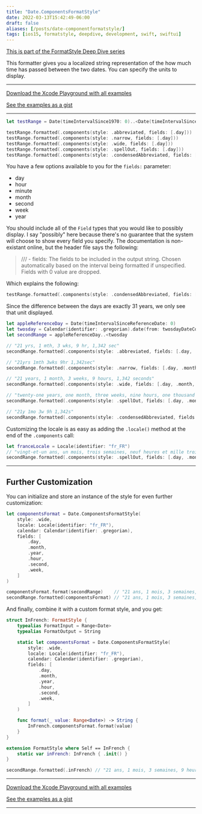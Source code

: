 ```yaml
---
title: "Date.ComponentsFormatStyle"
date: 2022-03-13T15:42:49-06:00
draft: false
aliases: [/posts/date-componentformatstyle/]
tags: [ios15, formatstyle, deepdive, development, swift, swiftui]
---
```


[This is part of the FormatStyle Deep Dive series](/posts/formatstyle-deep-dive)

This formatter gives you a localized string representation of the how much time has passed between the two dates. You can specify the units to display.

<hr>

[Download the Xcode Playground with all examples](https://github.com/brettohland/FormatStylesDeepDive/)

[See the examples as a gist](https://gist.github.com/brettohland/ac2fbd1446bc7bb64da491587b010e3c)

<hr>

```Swift
let testRange = Date(timeIntervalSince1970: 0)..<Date(timeIntervalSinceReferenceDate: 0)

testRange.formatted(.components(style: .abbreviated, fields: [.day])) 			// "11,323 days"
testRange.formatted(.components(style: .narrow, fields: [.day])) 				// "11,323days"
testRange.formatted(.components(style: .wide, fields: [.day])) 					// "11,323 days"
testRange.formatted(.components(style: .spellOut, fields: [.day])) 				// "eleven thousand three hundred twenty-three days"
testRange.formatted(.components(style: .condensedAbbreviated, fields: [.day]))  // "11,323d"
```

You have a few options available to you for the `fields:` parameter:

- day
- hour
- minute
- month
- second
- week
- year

You should include all of the `Field` types that you would like to possibly display. I say "possibly" here because there's no guarantee that the system will choose to show every field you specify. The documentation is non-existant online, but the header file says the following:

> ///   - fields: The fields to be included in the output string. Chosen automatically based on the interval being formatted if unspecified. Fields with 0 value are dropped.

Which explains the following:

```Swift
testRange.formatted(.components(style: .condensedAbbreviated, fields: [.day, .month, .year, .hour, .second, .week])) // "31y"
```

Since the difference between the days are exactly 31 years, we only see that unit displayed.

```Swift
let appleReferenceDay = Date(timeIntervalSinceReferenceDate: 0)
let twosday = Calendar(identifier: .gregorian).date(from: twosdayDateComponents)!
let secondRange = appleReferenceDay..<twosday

// "21 yrs, 1 mth, 3 wks, 9 hr, 1,342 sec"
secondRange.formatted(.components(style: .abbreviated, fields: [.day, .month, .year, .hour, .second, .week]))

// "21yrs 1mth 3wks 9hr 1,342sec"
secondRange.formatted(.components(style: .narrow, fields: [.day, .month, .year, .hour, .second, .week]))

// "21 years, 1 month, 3 weeks, 9 hours, 1,342 seconds"
secondRange.formatted(.components(style: .wide, fields: [.day, .month, .year, .hour, .second, .week]))

// "twenty-one years, one month, three weeks, nine hours, one thousand three hundred forty-two seconds"
secondRange.formatted(.components(style: .spellOut, fields: [.day, .month, .year, .hour, .second, .week]))

// "21y 1mo 3w 9h 1,342s"
secondRange.formatted(.components(style: .condensedAbbreviated, fields: [.day, .month, .year, .hour, .second, .week]))
```

Customizing the locale is as easy as adding the `.locale()` method at the end of the `.components` call:

```Swift
let franceLocale = Locale(identifier: "fr_FR")
// "vingt-et-un ans, un mois, trois semaines, neuf heures et mille trois cent quarante-deux secondes"
secondRange.formatted(.components(style: .spellOut, fields: [.day, .month, .year, .hour, .second, .week]).locale(franceLocale))
```

<hr>

## Further Customization

You can initialize and store an instance of the style for even further customization:

```Swift
let componentsFormat = Date.ComponentsFormatStyle(
    style: .wide,
    locale: Locale(identifier: "fr_FR"),
    calendar: Calendar(identifier: .gregorian),
    fields: [
        .day,
        .month,
        .year,
        .hour,
        .second,
        .week,
    ]
)

componentsFormat.format(secondRange)    // "21 ans, 1 mois, 3 semaines, 9 heures et 1 342 secondes"
secondRange.formatted(componentsFormat) // "21 ans, 1 mois, 3 semaines, 9 heures et 1 342 secondes"
```

And finally, combine it with a custom format style, and you get:

```Swift
struct InFrench: FormatStyle {
    typealias FormatInput = Range<Date>
    typealias FormatOutput = String

    static let componentsFormat = Date.ComponentsFormatStyle(
        style: .wide,
        locale: Locale(identifier: "fr_FR"),
        calendar: Calendar(identifier: .gregorian),
        fields: [
            .day,
            .month,
            .year,
            .hour,
            .second,
            .week,
        ]
    )

    func format(_ value: Range<Date>) -> String {
        InFrench.componentsFormat.format(value)
    }
}

extension FormatStyle where Self == InFrench {
    static var inFrench: InFrench { .init() }
}

secondRange.formatted(.inFrench) // "21 ans, 1 mois, 3 semaines, 9 heures et 1 342 secondes"
```

<hr>

[Download the Xcode Playground with all examples](https://github.com/brettohland/FormatStylesDeepDive/)

[See the examples as a gist](https://gist.github.com/brettohland/ac2fbd1446bc7bb64da491587b010e3c)

<hr>